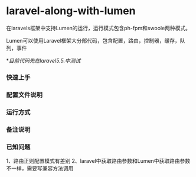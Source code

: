 # laravel-along-with-lumen
在laravels框架中支持Lumen的运行，运行模式包含ph-fpm和swoole两种模式。

Lumen可以使用Laravel框架大分部代码，包含配置，路由，控制器，缓存，队列，事件

**目前代码先在laravel5.5.*中测试**

### 快速上手
### 配置文件说明
### 运行方式

### 备注说明

### 已知问题
1、路由正则配置模式有差别
2、laravel中获取路由参数和Lumen中获取路由参数不一样，需要写兼容方法调用